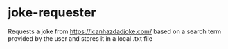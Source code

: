 # joke-requester
Requests a joke from https://icanhazdadjoke.com/ based on a search term provided by the user and stores it in a local .txt file
